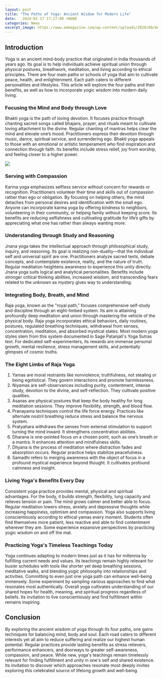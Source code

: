 ```yaml
---
layout: post
title: "The Paths of Yoga: Ancient Wisdom for Modern Life"
date:   2024-02-17 17:27:08 +0000
categories: News
excerpt_image: https://www.ommagazine.com/wp-content/uploads/2020/09/Ancient-Wisdom-1.jpg
---
```

## Introduction 
Yoga is an ancient mind-body practice that originated in India thousands of years ago. Its goal is to help individuals achieve spiritual union through physical postures, breathwork, meditation, and living according to ethical principles. There are four main paths or schools of yoga that aim to cultivate peace, health, and enlightenment. Each path caters to different personalities and lifestyles. This article will explore the four paths and their benefits, as well as how to incorporate yogic wisdom into modern daily living. 
### Focusing the Mind and Body through Love
Bhakti yoga is the path of loving devotion. It focuses practice through chanting sacred songs called bhajans, prayer, and rituals meant to cultivate loving attachment to the divine. Regular chanting of mantras helps clear the mind and elevate one’s mood. Practitioners express their devotion through music, dance, spiritual service, and surrendering ego. Bhakti yoga appeals to those with an emotional or artistic temperament who find inspiration and connection through faith. Its benefits include stress relief, joy from worship, and feeling closer to a higher power.

![](https://www.ommagazine.com/wp-content/uploads/2020/09/Ancient-Wisdom-1.jpg)
### Serving with Compassion 
Karma yoga emphasizes selfless service without concern for rewards or recognition. Practitioners volunteer their time and skills out of compassion rather than ego or obligation. By focusing on helping others, the mind detaches from personal desires and identification with the small ego. Anyone can incorporate karma yoga by offering kindness to neighbors, volunteering in their community, or helping family without keeping score. Its benefits are reducing selfishness and cultivating gratitude for life’s gifts by appreciating what one has rather than always wanting more. 
### Understanding through Study and Reasoning
Jnana yoga takes the intellectual approach through philosophical study, inquiry, and reasoning. Its goal is realizing non-duality—that the individual self and universal spirit are one. Practitioners analyze sacred texts, debate concepts, and contemplate existence, reality, and the nature of truth. Regular meditation heightens awareness to experience this unity directly. Jnana yoga suits logical and analytical personalities. Benefits include stronger critical thinking abilities, increased wisdom, and transcending fears related to the unknown as mystery gives way to understanding.
### Integrating Body, Breath, and Mind 
Raja yoga, known as the "royal path," focuses comprehensive self-study and discipline through an eight-limbed system. Its aim is attaining profoundly deep meditation and union through mastering the vehicle of the physical body. Raja yoga incorporates ethical behaviors, daily routines, postures, regulated breathing techniques, withdrawal from senses, concentration, meditation, and absorbed mystical states. Most modern yoga styles stem from this system documented in Sage Patanjali's Yoga Sutras text. For dedicated self-experimenters, its rewards are immense personal growth, mental resilience, stress management skills, and potentially glimpses of cosmic truths.
### The Eight Limbs of Raja Yoga
1. Yamas are moral restraints like nonviolence, truthfulness, not stealing or being egotistical. They govern interactions and promote harmlessness. 
2. Niyamas are self-observances including purity, contentment, intense study, devotion to the divine, and self-reflection. They cultivate positive qualities. 
3. Asanas are physical postures that keep the body healthy for long meditation sessions. They improve flexibility, strength, and blood flow.
4. Pranayama techniques control the life force energy. Practices like alternate nostril breathing reduce stress and balance the nervous system. 
5. Pratyahara withdraws the senses from external stimulation to support turning the mind inward. It strengthens concentration abilities. 
6. Dharana is one-pointed focus on a chosen point, such as one’s breath or a mantra. It enhances attention and mindfulness skills. 
7. Dhyana is the process of meditation where distraction fades and absorption occurs. Regular practice helps stabilize peacefulness. 
8. Samadhi refers to merging awareness with the object of focus in a profound mystical experience beyond thought. It cultivates profound calmness and insight.
### Living Yoga's Benefits Every Day
Consistent yoga practice provides mental, physical and spiritual advantages. For the body, it builds strength, flexibility, lung capacity and relieves tension or pain. The mind grows calmer and better able to focus. Regular meditation lowers stress, anxiety and depressive thoughts while increasing happiness, optimism and compassion. Yoga also supports living conscientiously according to ethical yamas every moment. Students often find themselves more patient, less reactive and able to find contentment wherever they are. Some experience expansive perspectives by practicing yogic wisdom on and off the mat.
### Practicing Yoga's Timeless Teachings Today  
Yoga continues adapting to modern times just as it has for millennia by fulfilling current needs and values. Its teachings remain highly relevant for busier schedules with tools like shorter yet deep breathing sessions, meditative walks, and blending yogic philosophy into relationships and activities. Committing to even just one yoga path can enhance well-being immensely. Some experiment by sampling various approaches to find what resonates most authentically. Overall yoga cultivates understanding of our shared hopes for health, meaning, and spiritual progress regardless of beliefs. Its invitation to live conscientiously and find fulfillment within remains inspiring.
## Conclusion 
By exploring the ancient wisdom of yoga through its four paths, one gains techniques for balancing mind, body and soul. Each road caters to different interests yet all aim to reduce suffering and realize our highest human potential. Regular practices provide lasting benefits as stress relievers, performance enhancers, and doorways to greater self-awareness, compassion, and peace. While new, yoga's teachings remain timelessly relevant for finding fulfillment and unity in one's self and shared existence. Its invitation to discover which approaches resonate most deeply invites exploring this celebrated source of lifelong growth and well-being.